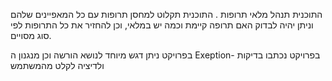 התוכנית תנהל מלאי תרופות . 
התוכנית תקלוט למחסן תרופות עם כל המאפיינים שלהם וניתן יהיה לבדוק 
האם תרופה קיימת וכמה יש במלאי, וכן להחזיר את כל התרופות לפי סוג 
מסויים.

בפרויקט ניתן דגש מיוחד לנושא הורשה וכן מנגנון ה
Exeption-
בפרויקט נכתבו בדיקות ולדיציה לקלט מהמשתמש  
